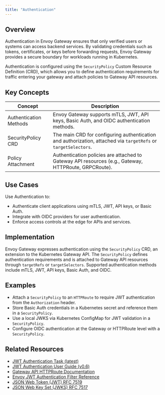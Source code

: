 ```yaml
---
title: "Authentication"
---
```


## Overview

Authentication in Envoy Gateway ensures that only verified users or systems can access backend services. By validating credentials such as tokens, certificates, or keys before forwarding requests, Envoy Gateway provides a secure boundary for workloads running in Kubernetes.

Authentication is configured using the `SecurityPolicy` Custom Resource Definition (CRD), which allows you to define authentication requirements for traffic entering your gateway and attach policies to Gateway API resources.


## Key Concepts

| Concept                | Description                                                                                       |
|------------------------|---------------------------------------------------------------------------------------------------|
| Authentication Methods | Envoy Gateway supports mTLS, JWT, API keys, Basic Auth, and OIDC authentication methods.          |
| SecurityPolicy CRD     | The main CRD for configuring authentication and authorization, attached via `targetRefs` or `targetSelectors`.|
| Policy Attachment      | Authentication policies are attached to Gateway API resources (e.g., Gateway, HTTPRoute, GRPCRoute).|


## Use Cases

Use Authentication to:
- Authenticate client applications using mTLS, JWT, API keys, or Basic Auth.
- Integrate with OIDC providers for user authentication.
- Enforce access controls at the edge for APIs and services.


## Implementation

Envoy Gateway expresses authentication using the `SecurityPolicy` CRD, an extension to the Kubernetes Gateway API. The `SecurityPolicy` defines authentication requirements and is attached to Gateway API resources through `targetRefs` or `targetSelectors`. Supported authentication methods include mTLS, JWT, API keys, Basic Auth, and OIDC.


## Examples

- Attach a `SecurityPolicy` to an `HTTPRoute` to require JWT authentication from the `Authorization` header.
- Store Basic Auth credentials in a Kubernetes secret and reference them in a `SecurityPolicy`.
- Use a local JWKS via Kubernetes ConfigMap for JWT validation in a `SecurityPolicy`.
- Configure OIDC authentication at the Gateway or HTTPRoute level with a `SecurityPolicy`.


## Related Resources

- [JWT Authentication Task (latest)](https://gateway.envoyproxy.io/latest/tasks/security/jwt-authentication/)
- [JWT Authentication User Guide (v0.6)](https://gateway.envoyproxy.io/v0.6/user/jwt-authentication/)
- [Gateway API HTTPRoute Documentation](https://gateway-api.sigs.k8s.io/api-types/httproute/)
- [Envoy JWT Authentication Filter Reference](https://www.envoyproxy.io/docs/envoy/latest/configuration/http/http_filters/jwt_authn_filter#config-http-filters-jwt-authn)
- [JSON Web Token (JWT) RFC 7519](https://tools.ietf.org/html/rfc7519)
- [JSON Web Key Set (JWKS) RFC 7517](https://tools.ietf.org/html/rfc7517)

